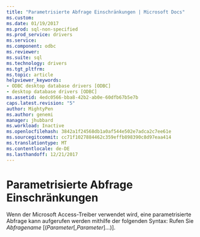 ```yaml
---
title: "Parametrisierte Abfrage Einschränkungen | Microsoft Docs"
ms.custom: 
ms.date: 01/19/2017
ms.prod: sql-non-specified
ms.prod_service: drivers
ms.service: 
ms.component: odbc
ms.reviewer: 
ms.suite: sql
ms.technology: drivers
ms.tgt_pltfrm: 
ms.topic: article
helpviewer_keywords:
- ODBC desktop database drivers [ODBC]
- desktop database drivers [ODBC]
ms.assetid: 4edc0566-bba8-42b2-ab0e-60dfb67b5e7b
caps.latest.revision: "5"
author: MightyPen
ms.author: genemi
manager: jhubbard
ms.workload: Inactive
ms.openlocfilehash: 3842a1f24568db1a0af544e502e7adca2c7ee61e
ms.sourcegitcommit: cc71f1027884462c359effb898390c8d97eaa414
ms.translationtype: MT
ms.contentlocale: de-DE
ms.lasthandoff: 12/21/2017
---
```

# <a name="parameterized-query-limitations"></a>Parametrisierte Abfrage Einschränkungen
Wenn der Microsoft Access-Treiber verwendet wird, eine parametrisierte Abfrage kann aufgerufen werden mithilfe der folgenden Syntax: Rufen Sie *Abfragename* [(*Parameter*[,*Parameter*]...)].

